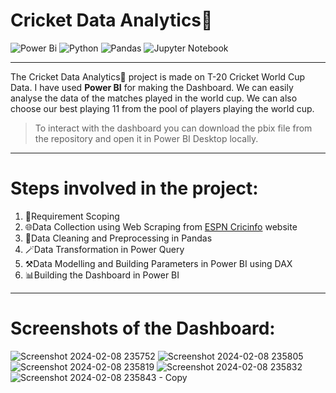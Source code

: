 # Cricket Data Analytics🏏

![Power Bi](https://img.shields.io/badge/power_bi-F2C811?style=for-the-badge&logo=powerbi&logoColor=black)
![Python](https://img.shields.io/badge/python-3670A0?style=for-the-badge&logo=python&logoColor=ffdd54)
![Pandas](https://img.shields.io/badge/pandas-%23150458.svg?style=for-the-badge&logo=pandas&logoColor=white)
![Jupyter Notebook](https://img.shields.io/badge/jupyter-%23FA0F00.svg?style=for-the-badge&logo=jupyter&logoColor=white)

---

The Cricket Data Analytics🏏 project is made on T-20 Cricket World Cup Data. I have used **Power BI** for making the Dashboard. We can easily analyse the data of the matches played in the world cup. We can also choose our best playing 11 from the pool of players playing the world cup. 

> To interact with the dashboard you can download the pbix file from the repository and open it in Power BI Desktop locally.

---

# Steps involved in the project:

1. 📝Requirement Scoping
2. 🌐Data Collection using Web Scraping from [ESPN Cricinfo](http://www.espn.in/cricket/) website
3. 🧹Data Cleaning and Preprocessing in Pandas
4. 🪄Data Transformation in Power Query
5. ⚒️Data Modelling and Building Parameters in Power BI using DAX
6. 📊Building the Dashboard in Power BI

---

# Screenshots of the Dashboard:

![Screenshot 2024-02-08 235752](https://github.com/Ojas4/Cricket-Data-analytics/assets/148484836/8eff8914-2dc7-4877-b740-d59da9c526c7)
![Screenshot 2024-02-08 235805](https://github.com/Ojas4/Cricket-Data-analytics/assets/148484836/d6abdc58-0222-4c1e-a0dc-80042b8a2465)
![Screenshot 2024-02-08 235819](https://github.com/Ojas4/Cricket-Data-analytics/assets/148484836/4d644b1b-8240-4733-9fee-2c32cba75648)
![Screenshot 2024-02-08 235832](https://github.com/Ojas4/Cricket-Data-analytics/assets/148484836/c9589195-1bf8-43df-b5dd-2f39b91bd0c4)
![Screenshot 2024-02-08 235843 - Copy](https://github.com/Ojas4/Cricket-Data-analytics/assets/148484836/3e8c1302-c1df-4aed-a260-c97acd329705)
